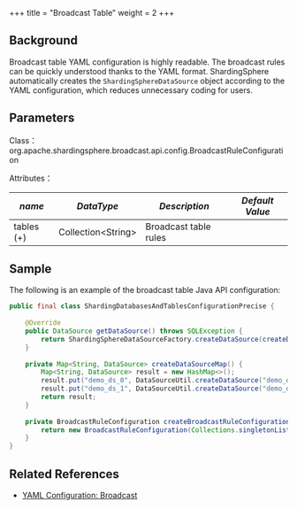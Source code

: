 +++
title = "Broadcast Table"
weight = 2
+++

## Background

Broadcast table YAML configuration is highly readable. The broadcast rules can be quickly understood thanks to the YAML format. ShardingSphere automatically creates the `ShardingSphereDataSource` object according to the YAML configuration, which reduces unnecessary coding for users.

## Parameters

Class：org.apache.shardingsphere.broadcast.api.config.BroadcastRuleConfiguration

Attributes：

| *name*                                  | *DataType* | *Description*                                    | *Default Value* |
|---------------------------|---------------------------------------------|------------|-------|
| tables (+)                | Collection\<String\> | Broadcast table rules    |       |

## Sample

The following is an example of the broadcast table Java API configuration:

```java
public final class ShardingDatabasesAndTablesConfigurationPrecise {
    
    @Override
    public DataSource getDataSource() throws SQLException {
        return ShardingSphereDataSourceFactory.createDataSource(createDataSourceMap(), Arrays.asList(createBroadcastRuleConfiguration()), new Properties());
    }
    
    private Map<String, DataSource> createDataSourceMap() {
        Map<String, DataSource> result = new HashMap<>();
        result.put("demo_ds_0", DataSourceUtil.createDataSource("demo_ds_0"));
        result.put("demo_ds_1", DataSourceUtil.createDataSource("demo_ds_1"));
        return result;
    }
    
    private BroadcastRuleConfiguration createBroadcastRuleConfiguration() {
        return new BroadcastRuleConfiguration(Collections.singletonList("t_address"));;
    }
}
```

## Related References
- [YAML Configuration: Broadcast](/en/user-manual/shardingsphere-jdbc/yaml-config/rules/broadcast/)